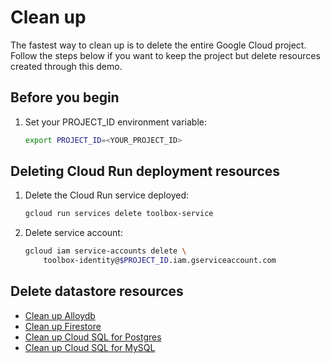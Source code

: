 # Clean up

The fastest way to clean up is to delete the entire Google Cloud project. Follow
the steps below if you want to keep the project but delete resources created
through this demo.

## Before you begin

1. Set your PROJECT_ID environment variable:

    ```bash
    export PROJECT_ID=<YOUR_PROJECT_ID>
    ```

## Deleting Cloud Run deployment resources

1. Delete the Cloud Run service deployed:

    ```bash
    gcloud run services delete toolbox-service
    ```

1. Delete service account:

    ```bash
    gcloud iam service-accounts delete \
        toolbox-identity@$PROJECT_ID.iam.gserviceaccount.com
    ```

## Delete datastore resources

* [Clean up Alloydb](./datastore/alloydb.md#clean-up-resources)
* [Clean up Firestore](./datastore/firestore.md#clean-up-resources)
* [Clean up Cloud SQL for Postgres](./datastore/cloudsql_postgres.md#clean-up-resources)
* [Clean up Cloud SQL for MySQL](./datastore/cloudsql_mysql.md#clean-up-resources)
